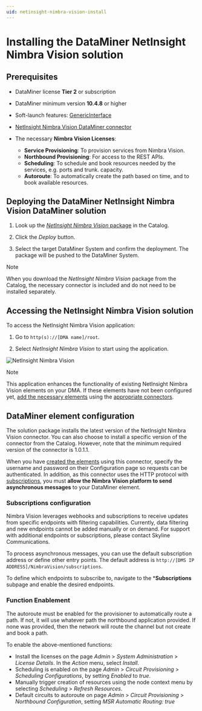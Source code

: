 ```yaml
---
uid: netinsight-nimbra-vision-install
---
```


# Installing the DataMiner NetInsight Nimbra Vision solution

## Prerequisites

- DataMiner license **Tier 2** or subscription
- DataMiner minimum version **10.4.8** or higher
- Soft-launch features: [GenericInterface](xref:Overview_of_Soft_Launch_Options#genericinterface)
- [NetInsight Nimbra Vision DataMiner connector](https://catalog.dataminer.services/details/e48af0b9-b52c-4106-b0e0-22c44ead85f5)
- The necessary **Nimbra Vision Licenses**:

  - **Service Provisioning**: To provision services from Nimbra Vision.
  - **Northbound Provisioning**: For access to the REST APIs.
  - **Scheduling**: To schedule and book resources needed by the services, e.g. ports and trunk.
capacity.
  - **Autoroute**: To automatically create the path based on time, and to book available resources.

## Deploying the DataMiner NetInsight Nimbra Vision DataMiner solution

1. Look up the [*NetInsight Nimbra Vision* package](https://catalog.dataminer.services/details/d9ec570f-a625-40c1-a6fa-c9b4f15416cd) in the Catalog.

1. Click the *Deploy* button.

1. Select the target DataMiner System and confirm the deployment. The package will be pushed to the DataMiner System.

> [!NOTE]
> When you download the *NetInsight Nimbra Vision* package from the Catalog, the necessary connector is included and do not need to be installed separately.

## Accessing the NetInsight Nimbra Vision solution

To access the NetInsight Nimbra Vision application:

1. Go to `http(s)://[DMA name]/root`.

1. Select *NetInsight Nimbra Vision* to start using the application.

![NetInsight Nimbra Vision](../../user-guide/images/netinsight-nimbra-vision-openapp.png)

> [!NOTE]
> This application enhances the functionality of existing NetInsight Nimbra Vision elements on your DMA. If these elements have not been configured yet, [add the necessary elements](#dataminer-element-configuration) using the [appropriate connectors](https://catalog.dataminer.services/details/e48af0b9-b52c-4106-b0e0-22c44ead85f5).

## DataMiner element configuration

The solution package installs the latest version of the NetInsight Nimbra Vision connector. You can also choose to install a specific version of the connector from the Catalog. However, note that the minimum required version of the connector is 1.0.1.1.

When you have [created the elements](xref:Adding_elements) using this connector, specify the username and password on their Configuration page so requests can be authenticated. In addition, as this connector uses the HTTP protocol with [subscriptions](#subscriptions), you must **allow the Nimbra Vision platform to send asynchronous messages** to your DataMiner element.

### Subscriptions configuration

Nimbra Vision leverages webhooks and subscriptions to receive updates from specific endpoints with filtering capabilities. Currently, data filtering and new endpoints cannot be added manually or on demand. For support with additional endpoints or subscriptions, please contact Skyline Communications.

To process asynchronous messages, you can use the default subscription address or define other entry points. The default address is `http://[DMS IP ADDRESS]/NimbraVision/subscriptions`.

To define which endpoints to subscribe to, navigate to the ***Subscriptions** subpage and enable the desired endpoints.

### Function Enablement

The autoroute must be enabled for the provisioner to automatically route a path. If not, it will use whatever path the northbound application provided. If none was provided, then the network will route the channel but not create and book a path.

To enable the above-mentioned functions:

- Install the licenses on the page *Admin* > *System Administration* > *License Details*. In the *Action* menu, select *Install*.
- Scheduling is enabled on the page *Admin* > *Circuit Provisioning* > *Scheduling Configurations*, by setting *Enabled* to *true*.
- Manually trigger creation of resources using the node context menu by selecting *Scheduling* > *Refresh Resources*.
- Default circuits to autoroute on page *Admin* > *Circuit Provisioning* > *Northbound Configuration*, setting *MSR Automatic Routing: true*
